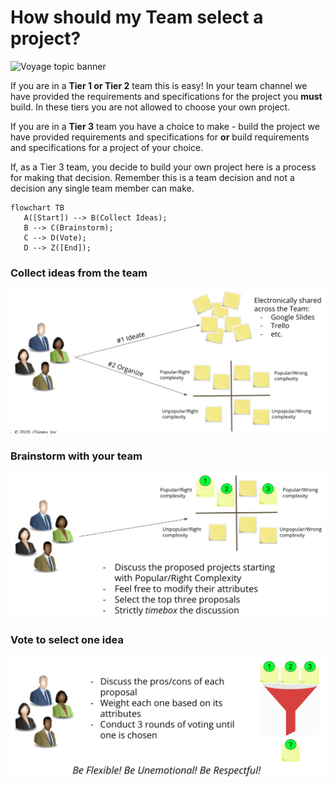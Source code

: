 # How should my Team select a project?
![Voyage topic banner](../assets/horizontal-paint-splash-green.jpg)

If you are in a **Tier 1 or Tier 2** team this is easy! In your team channel we
have provided the requirements and specifications for the project you **must**
build. In these tiers you are not allowed to choose your own project.

If you are in a **Tier 3** team you have a choice to make - build the
project we have provided requirements and specifications for **or** build
requirements and specifications for a project of your choice.

If, as a Tier 3 team, you decide to build your own project here is a process
for making that decision. Remember this is a team decision and not a decision
any single team member can make.

```mermaid
flowchart TB
   A([Start]) --> B(Collect Ideas);
   B --> C(Brainstorm);
   C --> D(Vote);
   D --> Z([End]);
```

### Collect ideas from the team

![Collect Ideas](../assets/Project_Collect_Ideas.png)

### Brainstorm with your team

![Brainstorm](../assets/Project_Brainstorm.png)

### Vote to select one idea

![Vote](../assets/Project_Vote.png)
